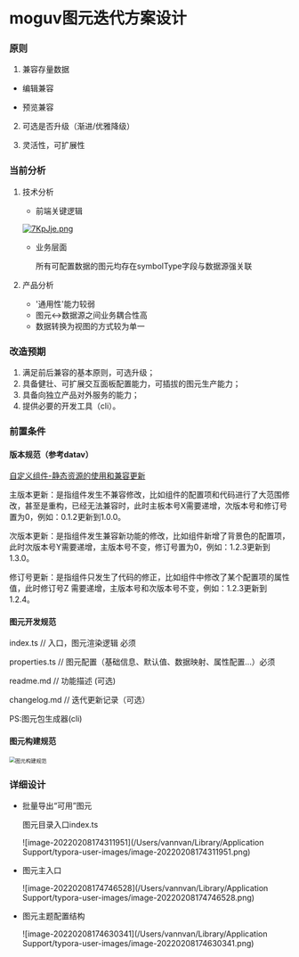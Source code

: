 # moguv图元迭代方案设计

### 原则

1. 兼容存量数据

- 编辑兼容

- 预览兼容

2. 可选是否升级（渐进/优雅降级）

3. 灵活性，可扩展性

### 当前分析

1. 技术分析

   - 前端关键逻辑

   [![7KpJje.png](https://s4.ax1x.com/2022/01/12/7KpJje.png)](https://imgtu.com/i/7KpJje)

   - 业务层面

     所有可配置数据的图元均存在symbolType字段与数据源强关联

2. 产品分析
   - '通用性'能力较弱
   - 图元<->数据源之间业务耦合性高
   - 数据转换为视图的方式较为单一

### 改造预期

1. 满足前后兼容的基本原则，可选升级；
2. 具备健壮、可扩展交互面板配置能力，可插拔的图元生产能力；
3. 具备向独立产品对外服务的能力；
4. 提供必要的开发工具（cli）。

### 前置条件

#### 版本规范（参考datav）

[自定义组件-静态资源的使用和兼容更新](https://helpcdn.aliyun.com/document_detail/372608.html#title-1kp-bx1-bqs)

主版本更新：是指组件发生不兼容修改，比如组件的配置项和代码进行了大范围修改，甚至是重构，已经无法兼容时，此时主板本号X需要递增，次版本号和修订号置为0，例如：0.1.2更新到1.0.0。

次版本更新：是指组件发生兼容新功能的修改，比如组件新增了背景色的配置项，此时次版本号Y需要递增，主版本号不变，修订号置为0，例如：1.2.3更新到1.3.0。

修订号更新：是指组件只发生了代码的修正，比如组件中修改了某个配置项的属性值，此时修订号Z 需要递增，主版本号和次版本号不变，例如：1.2.3更新到1.2.4。

#### 图元开发规范

index.ts  // 入口，图元渲染逻辑 必须

properties.ts  // 图元配置（基础信息、默认值、数据映射、属性配置...）必须 

readme.md  // 功能描述 (可选)

changelog.md  // 迭代更新记录（可选）



PS:图元包生成器(cli)

#### 图元构建规范

<img src="/Users/vannvan/Downloads/图元构建规范.png" alt="图元构建规范" style="zoom: 67%;" />



### 详细设计

- 批量导出“可用”图元

  图元目录入口index.ts

  ![image-20220208174311951](/Users/vannvan/Library/Application Support/typora-user-images/image-20220208174311951.png)

- 图元主入口

  ![image-20220208174746528](/Users/vannvan/Library/Application Support/typora-user-images/image-20220208174746528.png)

- 图元主题配置结构

  ![image-20220208174630341](/Users/vannvan/Library/Application Support/typora-user-images/image-20220208174630341.png)



